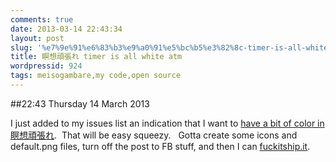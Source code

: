 ```yaml
---
comments: true
date: 2013-03-14 22:43:34
layout: post
slug: '%e7%9e%91%e6%83%b3%e9%a0%91%e5%bc%b5%e3%82%8c-timer-is-all-white-atm'
title: 瞑想頑張れ timer is all white atm
wordpressid: 924
tags: meisogambare,my code,open source
---
```


##22:43 Thursday 14 March 2013

I just added to my issues list an indication that I want to [have a bit of color in 瞑想頑張れ](https://github.com/thunderrabbit/meiso-gambare/issues/2).  That will be easy squeezy.   Gotta create some icons and default.png files, turn off the post to FB stuff, and then I can [fuckitship.it](http://fuckitship.it/).
